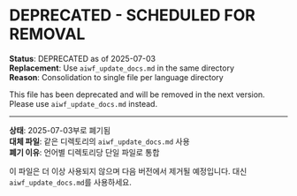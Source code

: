 # DEPRECATED - SCHEDULED FOR REMOVAL

**Status**: DEPRECATED as of 2025-07-03  
**Replacement**: Use `aiwf_update_docs.md` in the same directory  
**Reason**: Consolidation to single file per language directory  

This file has been deprecated and will be removed in the next version. Please use `aiwf_update_docs.md` instead.

---

**상태**: 2025-07-03부로 폐기됨  
**대체 파일**: 같은 디렉토리의 `aiwf_update_docs.md` 사용  
**폐기 이유**: 언어별 디렉토리당 단일 파일로 통합  

이 파일은 더 이상 사용되지 않으며 다음 버전에서 제거될 예정입니다. 대신 `aiwf_update_docs.md`를 사용하세요.